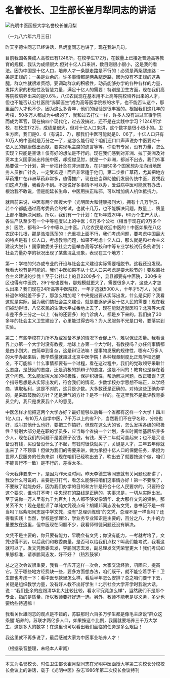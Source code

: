 # 名誉校长、卫生部长崔月犁同志的讲话

![光明中医函授大学名誉校长催月梨](img/2019042417293195aa73.jpg)

（一九八六年六月三日）

昨天李德生同志已经讲话，吕炳奎同志也讲了，现在我讲几句。

目前我国各类成人高校已有1246所，在校学生172万，在数量上已接近普通高等教育的规模，我认为成绩很大,但对十亿人口来讲，数目则很小很小，这是我的看法。因为中国是十亿人口，培养人才一条腿走路是不行的！必须是两条腿走路：一条是正规的；一条是业余的。许多事情都是两条腿走路，因为没有不正规的这条腿，群众性就很难贯彻。要调动群众的积极性，动员能够办学的各种各样的力量，发挥大家的积极性及智慧力量，满足十亿人的需要！特别是卫生方面，现在我们高等院校培养出来的是0.6%，八亿农民现在基本用不上高等院校培养出来的人才，但也不能否认公社医院“赤脚医生”成为高等医学院校的水平，也不能否认这个，那里面的人才也不少，因为这么多青年，他们的经验是很丰富的。根据我们这几年的考核，50多万人都成为中级的了，就和过去打仗一样，许多人没有进过军事学院而成为军官，现在搞四个现代化，过去没搞过，还不是在实践中学习？1246所学校，在校生172万，成绩是很大，但对十亿人口来讲，这个数字是很小很小的。卫生方面，我们是0．6（有说0．7），那我们中医可能就是0．06了，十亿人口只有10万人的中医就是万分之一了，这怎么能行呢？咱们还口口声声说办中医要对十亿人民的健康做出贡献，要实现毛主席的遗言等等，你没有专家，没有力量，怎么实现？只能是空话！仅有好的想法是不行的。现在我们感到对非洲、拉丁美洲及对资本主义国家派出传统中医，却捉襟见肘，就是一个非洲，都派不出去，我们外事局要做一个计划，第一步把针灸在非洲普及，在非洲50多个国家想办法向当地医务人员推广针灸，一定受欢迎！而且非常适于他们，第二步推广草药，尤其把地方草药推广在非洲草药非常多，值得推广，现在应当帮助他们发展传统中医，要凭我们这点力量，我看办不到。不是说好多事情不可以办，爱滋病中医可能就有办法，根治我不敢说，但是能延长生命，中医用扶正祛邪，可以增加病人机体抵抗力。

就目前来说，中医有两个函授大学（光明函大和健康报刊大)，拥有十几万学员，若个个都能通过高考委员会的考试，也就十几万，也不能解决问题，数量上、质量上都不能解决问题。所以，我们有一个计划：在15年或20年，60万个生产大队，各生产队至少有一个中等程度以上的中医；6万多个公社（相当于现在的9万多个乡）医院，都有3一5个中等以上中医。八亿农民是欢迎中医的！中医如果在八亿农民中扎根，那是浩浩荡荡的！光重视上面不行，我们考虑问题，要考虑中国最大的特点是有十亿人口，考虑教育问题，如果不考虑十亿人口，那么就是和社会主义建设大脱节！国家教委关于社会力量举办高等学校和中等专业学校试行条例讲到：社会力量办学的状况出现了某些混乱现象，表现在三个地方：

第一：学校的兴办或专业的开设与社会主义建设实际需要相脱节。这我还没发现。我看大脱节是可能的。我们中医如果不从十亿人口来考虑是要大脱节的！要脱离社会主义建设的步伐！至于公社以上的县2200多个，县县都要有中医院，300多专区也得有中医院，29个省也要有，那规模就更大了，需要很多人才，这些人才怎么出来？我们现在24所高等中医院校，一年才造就5000人，十年才5万人，光填补退休的就差不多了，那怎么增加呢？中央提出要从实际出发，什么是实际？我看这就是实际。因为我们搞社会主义建设，就是要逐步满足十亿人民的需要！现在我们被动得很，八亿农民的生活水平成番地上去了，现在能就近就医吗？北京等大城市差不多三分之一以上（有的还要多）的门诊病人，都是乡下来的。我们搞了30多年的社会主义卫生建设了，心里能过得去吗？为人民服务不光是口号，要落实到实处。

第二：有些学校在力所不及或准备不足的情况下仓促上马，难以保证质量。我看世界上办第一个大学时没有教授，地球上办第一个大学时，有教授吗？办任何事情都是由小到大、由简单到复杂，这是辩证法嘛！是事物发展的规律性，哪有4万多人的大学办起来后，教学质量就超过北京中医学院！各种规章制度比正规学校还健全，不可能嘛！什么事情都要有一个过程，看在这过程中，我们的党政领导采取什么态度，是鼓励的态度，还是消极的抓辫子的态度，这是不同的！教育也是存在着这个问题。怎么能发挥大家的积极性，保护积极性，帮助解决问题，改正错误？这个指导思想是从实际出发的，符合我们的情况，少数学校办学思想不端正，以学经商，谋取私利，这是不对的，这只是少数。大多数还是正确的。对待这些正确办学的，是采取鼓励的方针？还是泄气的方针？是不一样的。在这里我不是批评教育委员会的，我只是发表我个人的意见。

中医怎样才能把这两个大学办好？最好能够以后每一个省都有这样一个大学！四川1亿人口，有10万人自学中医，7千万以上的省7个，当然我们不在乎名称，分校也好，或叫其他什么也好，要把工作搞好，但现在这么大的省，怎么发挥各级的积极性？特别大部分是在职的学员多，应当每个省搞一个计划，多长时间给基层培养多少人，现在我们的问题不是盖房子没钱，有钱，房子二年就可盖起来；也不是买设备没有钱，买设备没什么了不起，有钱时很快就买了，关键是人才，三年五年你就出来了？不顶事！但做为我们的需要来讲，做为承担十亿人口的保健任务，承担为世界人民服务的任务来讲（现在咱们已经吹出去了，吹出去了就要按这个做，咱们不能言行不一致）是不行的，差得太多。

今天我非要来一下，是因为昨天没时间。昨天李德生等同志就有关问题也都讲了，我没什么可说的，主要是打打气，看怎么能够把咱们这事情办好！第一不要散了，不要散了就能办好，因为我们办学的目的和方针是符合十亿人民要求的，只要符合这个要求，谁也打不垮！中央现在的路线是正确的，实事求是，一切从实际出发。至于说你一万人里有九千九百九十九人都不够发像清华、北大那样文凭的资格，那关系不大！现在是批评了单纯文凭观点吗？胡耀邦同志没有文凭，总书记不是一样当吗？赵紫阳同志是中学文凭，没有“总理训练班”的文凭，总理不是一样当吗？还得看实践！当然，学校是学理论，学业务专业知识是主要的，百分之八、九十的力量要放在这里，但中医现在问题不少，我看师带徒问题还没有解决。

文凭不是主要的，你只要有能力，早晚会有文凭；你没有能力，一考就考垮了，文凭也得不到，以后我们和教委商量，是否可以给我们点权？叫我们能考试，我看这就可以了。发文凭教委去发，李鹏同志去发，副总理发文凭荣誉更大！我们考试如果够标准，请李鹏同志发，好不好？（热烈鼓掌）

总之这次会议很重要，我看一年应开这样一次会，大家交流经验，巩固它，提高它。至于哪些地方经费缺一些，要多方面想办法，咱们既干，就不能空着手干！卫生部也考虑一下：看中医专款里怎么样，看后半年怎么安排？总之咱们要干下去，关键是组织教学力量，没有好人教不出好学生！北京社会大学开学时我说大话，说：“我们业余的应跟清华北大比较比较，看水平究竟怎么样"，当然我们不是那个专业，指的是质量，所以教师要好好选一选。另外，教师不能老是尽义务，多少也要给些待遇嘛！

我看关世雄同志的观点是不错的，苏联那时六百多万学生都是像毛主席说“群众这条腿'培养的。苏联才两亿多人口，如果按这个比例，我国就要培养三千万大学生，这是多大的数字！在这里也可以看出我们面临的任务是多么艰巨！

我这里就不再多说了，最后感谢大家为中医事业培养人才！

（根据录音整理，未经本人审阅）





------

本文为名誉校长、时任卫生部长崔月犁同志在光明中医函授大学第二次校长分校校长会议上的讲话，载于《光明中医》杂志1986年第二次校长会议特刊
